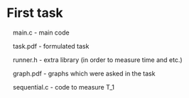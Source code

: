 # First task
&emsp;main.c - main code

&emsp;task.pdf - formulated task

&emsp;runner.h - extra library (in order to measure time and etc.)

&emsp;graph.pdf - graphs which were asked in the task

&emsp;sequential.c - code to measure T_1